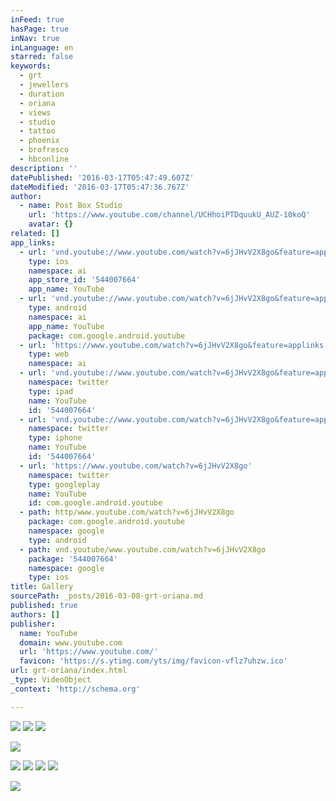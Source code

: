 ```yaml
---
inFeed: true
hasPage: true
inNav: true
inLanguage: en
starred: false
keywords:
  - grt
  - jewellers
  - duration
  - oriana
  - views
  - studio
  - tattoo
  - phoenix
  - brofresco
  - hbconline
description: ''
datePublished: '2016-03-17T05:47:49.607Z'
dateModified: '2016-03-17T05:47:36.767Z'
author:
  - name: Post Box Studio
    url: 'https://www.youtube.com/channel/UCHhoiPTDquukU_AUZ-10koQ'
    avatar: {}
related: []
app_links:
  - url: 'vnd.youtube://www.youtube.com/watch?v=6jJHvV2X8go&feature=applinks'
    type: ios
    namespace: ai
    app_store_id: '544007664'
    app_name: YouTube
  - url: 'vnd.youtube://www.youtube.com/watch?v=6jJHvV2X8go&feature=applinks'
    type: android
    namespace: ai
    app_name: YouTube
    package: com.google.android.youtube
  - url: 'https://www.youtube.com/watch?v=6jJHvV2X8go&feature=applinks'
    type: web
    namespace: ai
  - url: 'vnd.youtube://www.youtube.com/watch?v=6jJHvV2X8go&feature=applinks'
    namespace: twitter
    type: ipad
    name: YouTube
    id: '544007664'
  - url: 'vnd.youtube://www.youtube.com/watch?v=6jJHvV2X8go&feature=applinks'
    namespace: twitter
    type: iphone
    name: YouTube
    id: '544007664'
  - url: 'https://www.youtube.com/watch?v=6jJHvV2X8go'
    namespace: twitter
    type: googleplay
    name: YouTube
    id: com.google.android.youtube
  - path: http/www.youtube.com/watch?v=6jJHvV2X8go
    package: com.google.android.youtube
    namespace: google
    type: android
  - path: vnd.youtube/www.youtube.com/watch?v=6jJHvV2X8go
    package: '544007664'
    namespace: google
    type: ios
title: Gallery
sourcePath: _posts/2016-03-08-grt-oriana.md
published: true
authors: []
publisher:
  name: YouTube
  domain: www.youtube.com
  url: 'https://www.youtube.com/'
  favicon: 'https://s.ytimg.com/yts/img/favicon-vflz7uhzw.ico'
url: grt-oriana/index.html
_type: VideoObject
_context: 'http://schema.org'

---
```

![](https://the-grid-user-content.s3-us-west-2.amazonaws.com/ac9bcf13-6505-4ae3-809f-169b382318b0.jpg)
![](https://the-grid-user-content.s3-us-west-2.amazonaws.com/440e9a16-f81b-42fd-9b9e-08eae826fbee.jpg)
![](https://the-grid-user-content.s3-us-west-2.amazonaws.com/cf51eb0b-6be7-48ec-95bb-59a2f34aea72.jpg)

  
![](https://the-grid-user-content.s3-us-west-2.amazonaws.com/a49ef45d-4125-4e80-8563-cc9d09f451b8.jpg)

  
![](https://the-grid-user-content.s3-us-west-2.amazonaws.com/4256f064-4564-4eaa-acfc-7a1ded906ad7.jpg)
![](https://the-grid-user-content.s3-us-west-2.amazonaws.com/8dfa9f59-cfd9-40b2-b06f-9942964e09b2.jpg)
![](https://the-grid-user-content.s3-us-west-2.amazonaws.com/c5441728-b86a-44c3-bf98-57ac33a6283a.jpg)
![](https://the-grid-user-content.s3-us-west-2.amazonaws.com/ba048cfc-51af-4e86-a103-515b863657ac.jpg)

  
  
![](https://the-grid-user-content.s3-us-west-2.amazonaws.com/e965b388-c636-4974-95b2-b059b38d81c8.jpg)
